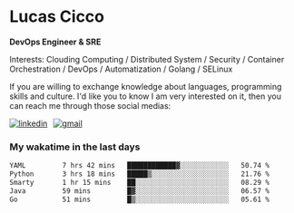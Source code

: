# Lucas Cicco

**DevOps Engineer & SRE**

Interests: Clouding Computing / Distributed System / Security / Container Orchestration / DevOps / Automatization / Golang / SELinux

If you are willing to exchange knowledge about languages, programming skills and culture. I'd like you to know I am very interested on it, then you can reach me through those social medias:

<div style="display: flex; align-items: center; gap: 10px;">
  <a href="https://www.linkedin.com/in/lucas-vitor-de-cicco" target="_blank">
    <img
      src="https://img.shields.io/badge/-LinkedIn-%230077B5?style=for-the-badge&logo=linkedin&logoColor=white"
      alt="linkedin"
      target="_blank" 
    />
  </a>
  <a href="mailto:lucasvitorx1@gmail.com">
      <img
        src="https://img.shields.io/badge/-Gmail-%23333?style=for-the-badge&logo=gmail&logoColor=white"
        alt="gmail"
        target="_blank"
      />
  </a>
</div>

### My wakatime in the last days

<!--START_SECTION:waka-->

```txt
YAML         7 hrs 42 mins   ████████████▓░░░░░░░░░░░░   50.74 %
Python       3 hrs 18 mins   █████▒░░░░░░░░░░░░░░░░░░░   21.76 %
Smarty       1 hr 15 mins    ██░░░░░░░░░░░░░░░░░░░░░░░   08.29 %
Java         59 mins         █▓░░░░░░░░░░░░░░░░░░░░░░░   06.57 %
Go           51 mins         █▒░░░░░░░░░░░░░░░░░░░░░░░   05.61 %
```

<!--END_SECTION:waka-->
